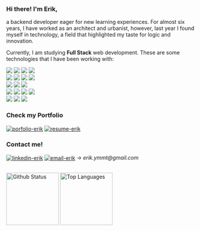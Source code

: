 ### Hi there! I'm Erik,
a backend developer eager for new learning experiences. For almost six years, I have worked as an architect and urbanist, however, last year I found myself in technology, a field that highlighted my taste for logic and innovation.

Currently, I am studying **Full Stack** web development. These are some technologies that I have been working with:
<div>
  <img src="https://img.shields.io/badge/node.js-%23F05033.svg?style=for-the-badge&logo=node.js&logoColor=684O63&color=1c1c1c" />
  <img src="https://img.shields.io/badge/typescript-%23F05033.svg?style=for-the-badge&logo=typescript&logoColor=684O63&color=grey" />
  <img src="https://img.shields.io/badge/express-%23F05033.svg?style=for-the-badge&logo=express&logoColor=white&color=1c1c1c" />
  <img src="https://img.shields.io/badge/chai-%23F05033.svg?style=for-the-badge&logo=chai&logoColor=9a000c&color=grey" />
  <br />
  <img src="https://img.shields.io/badge/mysql-%23F05033.svg?style=for-the-badge&logo=mysql&logoColor=407399&color=grey" />
  <img src="https://img.shields.io/badge/sequelize-%23F05033.svg?style=for-the-badge&logo=sequelize&logoColor=white&color=1c1c1c" />
  <img src="https://img.shields.io/badge/mongodb-%23F05033.svg?style=for-the-badge&logo=mongodb&logoColor=684O63&color=grey" />
  <img src="https://img.shields.io/badge/mongoose-%23F05033.svg?style=for-the-badge&logo=mongoose&logoColor=407399&color=1c1c1c" />
  <br />
  <img src="https://img.shields.io/badge/javascript-%23323330.svg?style=for-the-badge&logo=javascript&logoColor=%23F7DF1E&color=1c1c1c" />
  <img src="https://img.shields.io/badge/react-%2320232a.svg?style=for-the-badge&logo=react&logoColor=%2361DAFB&color=grey" />
  <img src="https://img.shields.io/badge/redux-%23593d88.svg?style=for-the-badge&logo=redux&logoColor=380053&color=1c1c1c" />
  <br />
  <img src="https://img.shields.io/badge/html-%23E34F26.svg?style=for-the-badge&logo=html5&logoColor=red&color=grey" />
  <img src="https://img.shields.io/badge/css-%231572B6.svg?style=for-the-badge&logo=css3&logoColor=blue&color=1c1c1c" />
  <img src="https://img.shields.io/badge/Jest-323330?style=for-the-badge&logo=Jest&logoColor=9c305a&color=grey"/>
  <img src="https://img.shields.io/badge/rtl-323330?style=for-the-badge&logo=testing-library&logoColor=9c0002&color=1c1c1c"/>
  <br />
  <img src="https://img.shields.io/badge/docker-%23F05033.svg?style=for-the-badge&logo=docker&logoColor=238fe0&color=1c1c1c" />
  <img src="https://img.shields.io/badge/git-%23F05033.svg?style=for-the-badge&logo=git&logoColor=red&color=grey" />
  <img src="https://img.shields.io/badge/github-%23121011.svg?style=for-the-badge&logo=github&logoColor=white&color=1c1c1c" />
</div>

<h3 align="left">Check my Portfolio</h3>
<a href="https://erikyamamoto.netlify.app/" target="blank"><img align="center" src="https://img.shields.io/badge/PORTFOLIO-9cf?style=for-the-badge&color=1c1c1c&logo=netlify" alt="porfolio-erik" /></a>
<a href="https://drive.google.com/file/d/1ZY5CUuA64LPIZnffW5iFoKdVTthBJ7Zt/view?usp=sharing" target="blank"><img align="center" src="https://img.shields.io/badge/resume-9cf?style=for-the-badge&color=grey&logoColor=white&logo=googledrive" alt="resume-erik" /></a>

<h3 align="left">Contact me!</h3>
<p align="left">
  <a href="https://www.linkedin.com/in/erikyamamoto/" target="blank"><img align="center" src="https://img.shields.io/badge/LinkedIn-0077B5?style=for-the-badge&logo=linkedin&logoColor=blue&color=grey" alt="linkedin-erik" /></a>
  <a href="mailto:erik.ymmt@gmail.com" target="blank"><img align="center" src="https://img.shields.io/badge/EMAIL-9cf?style=for-the-badge&logo=gmail&logoColor=red&color=1c1c1c" alt="email-erik" /></a>
  <span> → <em>erik.ymmt@gmail.com</em></span>
</p> 
<br>
<div>
  <img height="140em" alt="Github Status" src="https://github-readme-stats.vercel.app/api?username=erik-ymmt&theme=dracula&show_icons=true&hide=contribs,stars&count_private=true"/>
  <img height="140em" alt="Top Languages" src="https://github-readme-stats.vercel.app/api/top-langs/?username=erik-ymmt&layout=compact&theme=dracula"/>
</div>
